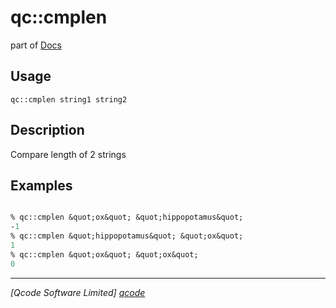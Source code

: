 qc::cmplen
==========

part of [Docs](.)

Usage
-----
`
        qc::cmplen string1 string2
    `

Description
-----------
Compare length of 2 strings

Examples
--------
```tcl

% qc::cmplen &quot;ox&quot; &quot;hippopotamus&quot;
-1
% qc::cmplen &quot;hippopotamus&quot; &quot;ox&quot;
1
% qc::cmplen &quot;ox&quot; &quot;ox&quot;
0
```

----------------------------------
*[Qcode Software Limited] [qcode]*

[qcode]: www.qcode.co.uk "Qcode Software"